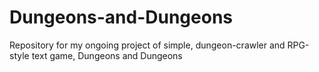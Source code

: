 # Dungeons-and-Dungeons
Repository for my ongoing project of simple, dungeon-crawler and RPG-style text game, Dungeons and Dungeons
